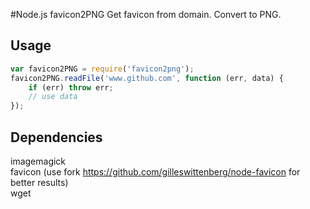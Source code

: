 #Node.js favicon2PNG
Get favicon from domain. Convert to PNG.

## Usage
```js
var favicon2PNG = require('favicon2png');
favicon2PNG.readFile('www.github.com', function (err, data) {  
    if (err) throw err;  
    // use data  
});  
```

## Dependencies
imagemagick  
favicon (use fork https://github.com/gilleswittenberg/node-favicon for better results)  
wget  
